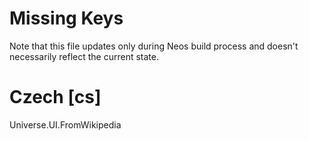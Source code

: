 # Missing Keys
Note that this file updates only during Neos build process and doesn't necessarily reflect the current state.

# Czech [cs]
Universe.UI.FromWikipedia  

